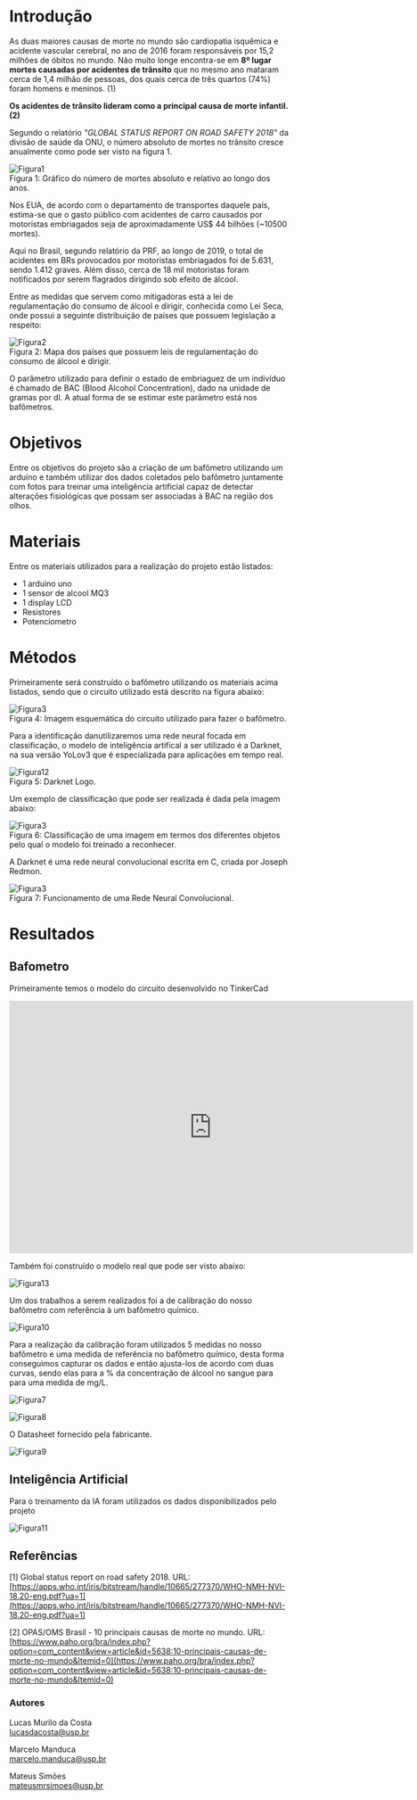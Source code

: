 # Introdução

As duas maiores causas de morte no mundo são cardiopatia isquêmica e acidente vascular cerebral, no ano de 2016 foram responsáveis por 15,2 milhões de óbitos no mundo. Não muito longe encontra-se em **8º lugar mortes causadas por acidentes de trânsito** que no mesmo ano mataram cerca de 1,4 milhão de pessoas, dos quais cerca de três quartos (74%) foram homens e meninos. (1) 


**Os acidentes de trânsito lideram como a principal causa de morte infantil. (2)**


Segundo o relatório _"GLOBAL STATUS REPORT ON ROAD SAFETY 2018"_ da divisão de saúde da ONU, o número absoluto de mortes no trânsito cresce anualmente como pode ser visto na figura 1. 

![Figura1](https://raw.githubusercontent.com/lcscosta/BACEyeD/master/docs/images/fig1.png)<br />
Figura 1: Gráfico do número de mortes absoluto e relativo ao longo dos anos.

Nos EUA, de acordo com o departamento de transportes daquele país, estima-se que o gasto público com acidentes de carro causados por motoristas embriagados seja de aproximadamente US$ 44 bilhões (~10500 mortes).

Aqui no Brasil, segundo relatório da PRF, ao longo de 2019, o total de acidentes em BRs provocados por motoristas embriagados foi de 5.631, sendo 1.412 graves. Além disso, cerca de 18 mil motoristas foram notificados por serem flagrados dirigindo sob efeito de álcool.

Entre as medidas que servem como mitigadoras está a lei de regulamentação do consumo de álcool e dirigir, conhecida como Lei Seca, onde possui a seguinte distribuição de países que possuem legislação a respeito:

![Figura2](https://raw.githubusercontent.com/lcscosta/BACEyeD/master/docs/images/fig2.png)<br />
Figura 2: Mapa dos países que possuem leis de regulamentação do consumo de álcool e dirigir.

O parâmetro utilizado para definir o estado de embriaguez de um indivíduo é chamado de BAC (Blood Alcohol Concentration), dado na unidade de gramas por dl. A atual forma de se estimar este parâmetro está nos bafômetros.



# Objetivos

Entre os objetivos do projeto são a criação de um bafômetro utilizando um arduíno e também utilizar dos dados coletados pelo bafômetro juntamente com fotos para treinar uma inteligência artificial capaz de detectar alterações fisiológicas que possam ser associadas à BAC na região dos olhos.

# Materiais

Entre os materiais utilizados para a realização do projeto estão listados:

- 1 arduino uno
- 1 sensor de alcool MQ3
- 1 display LCD
- Resistores
- Potenciometro

# Métodos

Primeiramente será construído o bafômetro utilizando os materiais acima listados, sendo que o circuito utilizado está descrito na figura abaixo:

![Figura3](https://raw.githubusercontent.com/lcscosta/BACEyeD/master/docs/images/fig3.jpeg)<br />
Figura 4: Imagem esquemática do circuito utilizado para fazer o bafômetro.

Para a identificação danutilizaremos uma rede neural focada em classificação, o modelo de inteligência artifical a ser utilizado é a Darknet, na sua versão YoLov3 que é especializada para aplicações em tempo real.

![Figura12](https://raw.githubusercontent.com/lcscosta/BACEyeD/master/docs/images/fig12.png)<br />
Figura 5: Darknet Logo.

Um exemplo de classificação que pode ser realizada é dada pela imagem abaixo:

![Figura3](https://raw.githubusercontent.com/lcscosta/BACEyeD/master/docs/images/fig6.png)<br />
Figura 6: Classificação de uma imagem em termos dos diferentes objetos pelo qual o modelo foi treinado a reconhecer.

A Darknet é uma rede neural convolucional escrita em C, criada por Joseph Redmon. 

![Figura3](https://miro.medium.com/max/1000/1*vkQ0hXDaQv57sALXAJquxA.jpeg)<br />
Figura 7: Funcionamento de uma Rede Neural Convolucional.


# Resultados 

## Bafometro

Primeiramente temos o modelo do circuito desenvolvido no TinkerCad

<iframe width="725" height="453" src="https://www.tinkercad.com/embed/kJEHffWGBYv?editbtn=1" frameborder="0" marginwidth="0" marginheight="0" scrolling="no"></iframe>

Também foi construído o modelo real que pode ser visto abaixo:

![Figura13](https://raw.githubusercontent.com/lcscosta/BACEyeD/master/docs/images/fig13.jpeg)<br />

Um dos trabalhos a serem realizados foi a de calibração do nosso bafômetro com referência à um bafômetro químico.

![Figura10](https://raw.githubusercontent.com/lcscosta/BACEyeD/master/docs/images/fig10.jpg)<br />

Para a realização da calibração foram utilizados 5 medidas no nosso bafômetro e uma medida de referência no bafômetro químico, desta forma conseguimos capturar os dados e então ajusta-los de acordo com duas curvas, sendo elas para a % da concentração de álcool no sangue para para uma medida de mg/L.

![Figura7](https://raw.githubusercontent.com/lcscosta/BACEyeD/master/docs/images/fig7.jpeg)<br />

![Figura8](https://raw.githubusercontent.com/lcscosta/BACEyeD/master/docs/images/fig8.jpeg)<br />

O Datasheet fornecido pela fabricante.

![Figura9](https://raw.githubusercontent.com/lcscosta/BACEyeD/master/docs/images/fig9.jpeg)<br />

## Inteligência Artificial

Para o treinamento da IA foram utilizados os dados disponibilizados pelo projeto

![Figura11](https://raw.githubusercontent.com/lcscosta/BACEyeD/master/docs/images/fig11.jpg)<br />


## Referências 

[1] Global status report on road safety 2018. URL: [https://apps.who.int/iris/bitstream/handle/10665/277370/WHO-NMH-NVI-18.20-eng.pdf?ua=1](https://apps.who.int/iris/bitstream/handle/10665/277370/WHO-NMH-NVI-18.20-eng.pdf?ua=1)

[2] OPAS/OMS Brasil - 10 principais causas de morte no mundo. URL: [https://www.paho.org/bra/index.php?option=com_content&view=article&id=5638:10-principais-causas-de-morte-no-mundo&Itemid=0](https://www.paho.org/bra/index.php?option=com_content&view=article&id=5638:10-principais-causas-de-morte-no-mundo&Itemid=0)

### Autores

Lucas Murilo da Costa<br />
[lucasdacosta@usp.br](mailto:lucasdacosta@usp.br)

Marcelo Manduca<br />
[marcelo.manduca@usp.br](mailto:marcelo.manduca@usp.br)

Mateus Simões<br />
[mateusmrsimoes@usp.br](mailto:mateusmrsimoes@usp.br)
